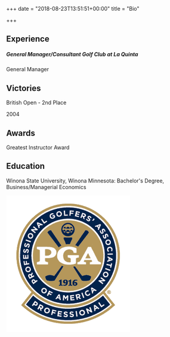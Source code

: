 +++
date = "2018-08-23T13:51:51+00:00"
title = "Bio"

+++
## Experience

<div class="row"><div class="col-sm-8"><h5>General Manager/Consultant Golf Club at La Quinta</h5><p>General Manager

## Victories

<div class="row"><div class="col-sm-8"><p> British Open - 2nd Place</p></div><div class="col-sm-4"><p>2004</p></div></div>

## Awards

Greatest Instructor Award

## Education

Winona State University, Winona Minnesota: Bachelor's Degree, Business/Managerial Economics

![](/img/pagepro.png)